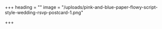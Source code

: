 +++
heading = ""
image = "/uploads/pink-and-blue-paper-flowy-script-style-wedding-rsvp-postcard-1.png"

+++
